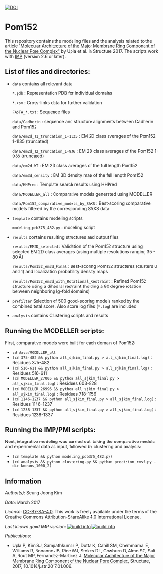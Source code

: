 [![DOI](https://zenodo.org/badge/DOI/10.5281/zenodo.1231518.svg)](https://doi.org/10.5281/zenodo.1231518)

# Pom152

This repository contains the modeling files and the analysis related to the
article ["Molecular Architecture of the Major Membrane Ring Component of the Nuclear Pore Complex"](https://www.ncbi.nlm.nih.gov/pubmed/28162953)
by Upla et al. in Structure 2017. The scripts work with
[IMP](https://integrativemodeling.org/) (version 2.6 or later).

## List of files and directories:

- `data`		            contains all relevant data 
   
   `*.pdb` : Representation PDB for individual domains

   `*.csv` : Cross-links data for further validation

   `FASTA_*.txt` : Sequence files

  `data/Cadherin` : sequence and structure alignments between Cadherin and Pom152
  
  `data/em2d_T1_truncation_1-1135` : EM 2D class averages of the Pom152 1-1135 (truncated)
  
  `data/em2d_T2_truncation_1-936` : EM 2D class averages of the Pom152 1-936 (truncated)
  
  `data/em2d_WT` : EM 2D class averages of the full length Pom152
  
  `data/em3d_density` : EM 3D density map of the full length Pom152
  
  `data/HHPred` : Template search results using HHPred
  
  `data/MODELLER_all` : Comparative models generated using MODELLER
  
  `data/Pom152_comparative_models_by_SAXS` : Best-scoring comparative models filtered by the corresponding SAXS data


- `template`			                  contains modeling scripts

  `modeling_pdb375_482.py`  : modeling script


- `results`		                      contains resulting structures and output files

  `results/EM2D_selected` : Validation of the Pom152 structure using selected EM 2D class averages (using multiple resolutions ranging 35 - 80 Å)
  
  `results/Pom152_em3d_Final` : Best-scoring Pom152 structures (clusters 0 and 1) and localization probability density maps
  
  `results/Pom152_em3d_with_Rotational_Restraint` : Refined Pom152 structure using a dihedral restraint (holding a 90 degree rotation between neighboring Ig-fold domains)


- `prefilter`			                 Selection of 500 good-scoring models ranked by the combined total score.  Also score log files (`*.log`) are included

- `analysis`			                  contains Clustering scripts and results

## Running the MODELLER scripts:

First, comparative models were built for each domain of Pom152:

- `cd data/MODELLER_all`
- `(cd 375-482 && python all_sjkim_final.py > all_sjkim_final.log)` : Residues 375-482
- `(cd 516-611 && python all_sjkim_final.py > all_sjkim_final.log)` : Residues 516-611
- `(cd MODELLER_27005 && python all_sjkim_final.py > all_sjkim_final.log)` : Residues 603-828
- `(cd MODELLER_26996 && python all_sjkim_final.py > all_sjkim_final.log)` : Residues 718-1156
- `(cd 1146-1237 && python all_sjkim_final.py > all_sjkim_final.log)` : Residues 1146-1237
- `(cd 1238-1337 && python all_sjkim_final.py > all_sjkim_final.log)` : Residues 1238-1337

## Running the IMP/PMI scripts:

Next, integrative modeling was carried out, taking the comparative models
and experimental data as input, followed by clustering and analysis:

- `(cd template && python modeling_pdb375_482.py)`
- `(cd analysis && python clustering.py && python precision_rmsf.py -dir kmeans_1000_2)`

## Information

_Author(s)_: Seung Joong Kim

_Date_: March 2017

_License_: [CC-BY-SA-4.0](https://creativecommons.org/licenses/by-sa/4.0/legalcode).
This work is freely available under the terms of the Creative Commons
Attribution-ShareAlike 4.0 International License.

_Last known good IMP version_: [![build info](https://integrativemodeling.org/systems/?sysstat=27&branch=master)](https://integrativemodeling.org/systems/) [![build info](https://integrativemodeling.org/systems/?sysstat=27&branch=develop)](https://integrativemodeling.org/systems/)

_Publications_:
 - Upla P, Kim SJ, Sampathkumar P, Dutta K, Cahill SM, Chemmama IE, Williams R, Bonanno JB, Rice WJ, Stokes DL, Cowburn D, Almo SC, Sali A, Rout MP, Fernandez-Martinez J. [Molecular Architecture of the Major Membrane Ring Component of the Nuclear Pore Complex](https://www.ncbi.nlm.nih.gov/pubmed/28162953), Structure, 2017, 10.1016/j.str.2017.01.006.
